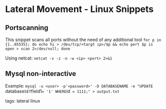 # Lateral Movement - Linux Snippets

## Portscanning

This snippet scans all ports without the need of any additional tool
`for p in {1..65535}; do echo hi > /dev/tcp/<targt ip>/$p && echo port $p is open > scan 2>/dev/null; done`

Using netcat:
`netcat -v -z -n -w <ip> <port> 2>&1`

## Mysql non-interactive

Example:
`mysql -u <user> -p'<password>' -D DATABASENAME -e "UPDATE `database` SET `field1` = '1' WHERE `id` = 1111;" > output.txt`

tags: lateral linux
